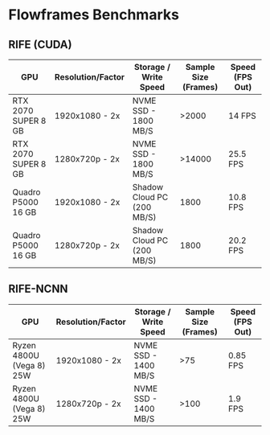 # Flowframes Benchmarks

## RIFE (CUDA)

| GPU                 | Resolution/Factor | Storage / Write Speed      | Sample Size (Frames) | Speed (FPS Out) |
| ------------------- | ----------------- | -------------------------- | -------------------- | --------------- |
| RTX 2070 SUPER 8 GB | 1920x1080 - 2x    | NVME SSD - 1800 MB/S       | \>2000               | 14 FPS          |
| RTX 2070 SUPER 8 GB | 1280x720p - 2x    | NVME SSD - 1800 MB/S       | \>14000              | 25.5 FPS        |
| Quadro P5000 16 GB  | 1920x1080 - 2x    | Shadow Cloud PC (200 MB/S) | 1800                 | 10.8 FPS        |
| Quadro P5000 16 GB  | 1280x720p - 2x    | Shadow Cloud PC (200 MB/S) | 1800                 | 20.2 FPS        |

## RIFE-NCNN

| GPU                      | Resolution/Factor | Storage / Write Speed | Sample Size (Frames) | Speed (FPS Out) |
| ------------------------ | ----------------- | --------------------- | -------------------- | --------------- |
| Ryzen 4800U (Vega 8) 25W | 1920x1080 - 2x    | NVME SSD - 1400 MB/S  | \>75                 | 0.85 FPS        |
| Ryzen 4800U (Vega 8) 25W | 1280x720p - 2x    | NVME SSD - 1400 MB/S  | \>100                | 1.9 FPS         |